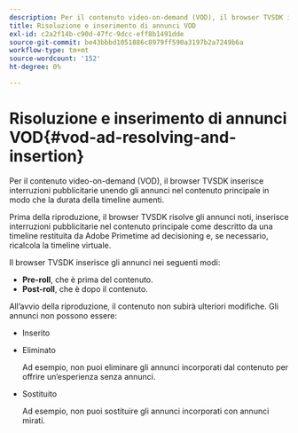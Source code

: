 ```yaml
---
description: Per il contenuto video-on-demand (VOD), il browser TVSDK inserisce interruzioni pubblicitarie unendo gli annunci nel contenuto principale in modo che la durata della timeline aumenti.
title: Risoluzione e inserimento di annunci VOD
exl-id: c2a2f14b-c90d-47fc-9dcc-eff8b1491dde
source-git-commit: be43bbbd1051886c8979ff590a3197b2a7249b6a
workflow-type: tm+mt
source-wordcount: '152'
ht-degree: 0%

---
```


# Risoluzione e inserimento di annunci VOD{#vod-ad-resolving-and-insertion}

Per il contenuto video-on-demand (VOD), il browser TVSDK inserisce interruzioni pubblicitarie unendo gli annunci nel contenuto principale in modo che la durata della timeline aumenti.

Prima della riproduzione, il browser TVSDK risolve gli annunci noti, inserisce interruzioni pubblicitarie nel contenuto principale come descritto da una timeline restituita da Adobe Primetime ad decisioning e, se necessario, ricalcola la timeline virtuale.

Il browser TVSDK inserisce gli annunci nei seguenti modi:

* **Pre-roll**, che è prima del contenuto.
* **Post-roll**, che è dopo il contenuto.

All’avvio della riproduzione, il contenuto non subirà ulteriori modifiche. Gli annunci non possono essere:

* Inserito
* Eliminato

   Ad esempio, non puoi eliminare gli annunci incorporati dal contenuto per offrire un’esperienza senza annunci.
* Sostituito

   Ad esempio, non puoi sostituire gli annunci incorporati con annunci mirati.
